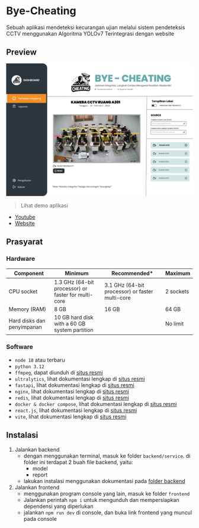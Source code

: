 # Bye-Cheating

Sebuah aplikasi mendeteksi kecurangan ujian melalui sistem pendeteksis CCTV menggunakan Algoritma YOLOv7 Terintegrasi dengan website

## Preview

![Preview aplikasi](images/preview.jpeg)

> Lihat demo aplikasi

- [Youtube](https://youtu.be/Jt4vekrCvrE)
- [Website](https://by-cheating.web.app/)

## Prasyarat

### Hardware

| Component                  | Minimum                                             | Recommended\*                                   | Maximum   |
| -------------------------- | --------------------------------------------------- | ----------------------------------------------- | --------- |
| CPU socket                 | 1.3 GHz (64-bit processor) or faster for multi-core | 3.1 GHz (64-bit processor) or faster multi-core | 2 sockets |
| Memory (RAM)               | 8 GB                                                | 16 GB                                           | 64 GB     |
| Hard disks dan penyimpanan | 10 GB hard disk with a 60 GB system partition       |                                                 | No limit  |

### Software

- `node 18` atau terbaru
- `python 3.12`
- `ffmpeg`, dapat diunduh di [situs resmi](https://www.ffmpeg.org/download.html)
- `ultralytics`, lihat dokumentasi lengkap di [situs resmi](https://docs.ultralytics.com/models/yolov7/)
- `fastapi`, lihat dokumentasi lengkap di [situs resmi](https://fastapi.tiangolo.com/)
- `nginx`, lihat dokumentasi lengkap di [situs resmi](https://www.docker.com/)
- `redis`, lihat dokumentasi lengkap di [situs resmi](https://redis.io/)
- `docker & docker compose`, lihat dokumentasi lengkap di [situs resmi](https://www.docker.com/)
- `react.js`, lihat dokumentasi lengkap di [situs resmi](https://react.dev/)
- `vite`, lihat dokumentasi lengkap di [situs resmi](https://vitejs.dev/)

## Instalasi

1. Jalankan backend
   - dengan menggunakan terminal, masuk ke folder `backend/service`. di folder ini terdapat 2 buah file backend, yaitu:
     - model
     - report
   - lakukan instalasi menggunakan dokumentasi pada [folder backend](./backend/)
2. Jalankan frontend
   - menggunakan program console yang lain, masuk ke folder `frontend`
   - Jalankan perintah `npm i` untuk mengunduh dan mempersiapkan dependensi yang diperlukan
   - jalankan `npm run dev` di console, dan buka link frontend yang muncul pada console

